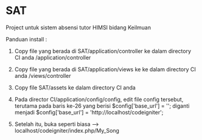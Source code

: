 # SAT
Project untuk sistem absensi tutor HIMSI bidang Keilmuan

Panduan install :

1. Copy file yang berada di SAT/application/controller ke dalam directory CI anda /application/controller

2. Copy file yang berada di SAT/application/views ke ke dalam directory CI anda /views/controller

3. Copy file SAT/assets ke dalam directory CI anda 

4. Pada director CI/application/config/config, edit file config tersebut, terutama pada baris ke-26
   yang berisi $config['base_url'] = ''; diganti menjadi $config['base_url'] = 'http://localhost/codeigniter';
   
5. Setelah itu, buka seperti biasa --> localhost/codeigniter/index.php/My_Song


